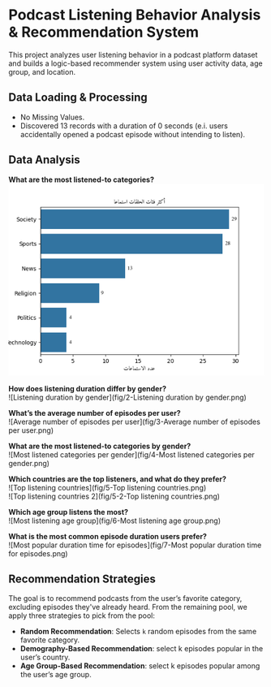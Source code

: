 # Podcast Listening Behavior Analysis & Recommendation System
This project analyzes user listening behavior in a podcast platform dataset and builds a logic-based recommender system using user activity data, age group, and location.

## Data Loading & Processing
- No Missing Values.
- Discovered 13 records with a duration of 0 seconds (e.i. users accidentally opened a podcast episode without intending to listen).

## Data Analysis

**What are the most listened-to categories?**  
![Most listened-to categories](https://github.com/LamaAlQarni/Podcast-data-analysis-and-recommendation/blob/main/fig/1-Most_listened-to_categories.png)

**How does listening duration differ by gender?**  
![Listening duration by gender](fig/2-Listening duration by gender.png)

**What’s the average number of episodes per user?**  
![Average number of episodes per user](fig/3-Average number of episodes per user.png)

**What are the most listened-to categories by gender?**  
![Most listened categories per gender](fig/4-Most listened categories per gender.png)

**Which countries are the top listeners, and what do they prefer?**  
![Top listening countries](fig/5-Top listening countries.png)  
![Top listening countries 2](fig/5-2-Top listening countries.png)

**Which age group listens the most?**  
![Most listening age group](fig/6-Most listening age group.png)

**What is the most common episode duration users prefer?**  
![Most popular duration time for episodes](fig/7-Most popular duration time for episodes.png)



## Recommendation Strategies
The goal is to recommend podcasts from the user’s favorite category, excluding episodes they've already heard. From the remaining pool, we apply three strategies to pick from the pool:
- **Random Recommendation**: Selects `k` random episodes from the same favorite category.
- **Demography-Based Recommendation**: select k episodes popular in the user’s country.
- **Age Group-Based Recommendation**: select k episodes popular among the user’s age group.



